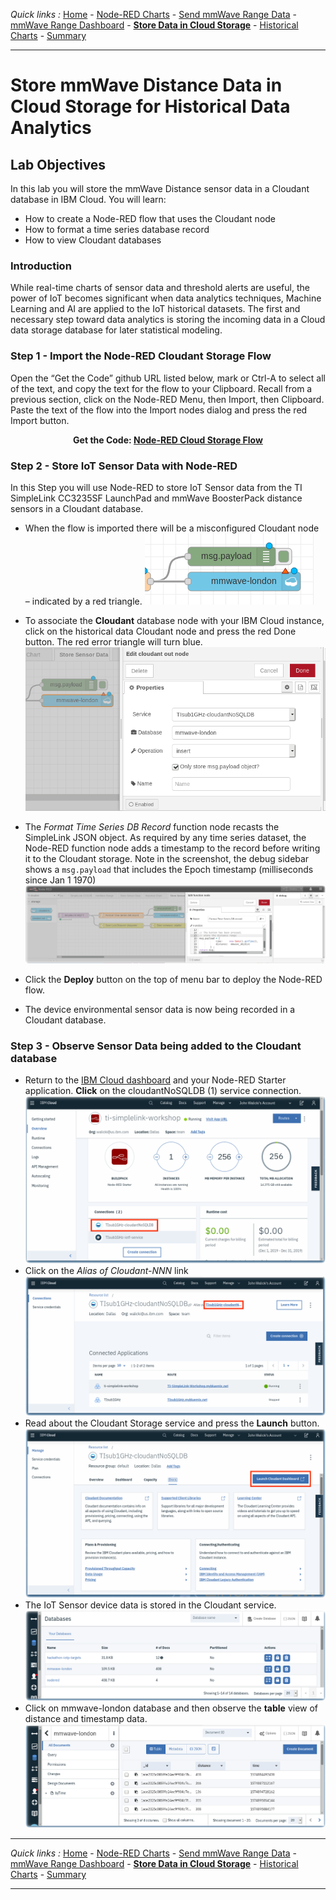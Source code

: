 *Quick links :*
[Home](/README.md) - [Node-RED Charts](DASHBOARD.md) - [Send mmWave Range Data](MMWAVETOF.md) - [mmWave Range Dashboard](TOFDASH.md) - [**Store Data in Cloud Storage**](CLOUDANT.md) - [Historical Charts](HISTORY.md) - [Summary](SUMMARY.md)
***

# Store mmWave Distance Data in Cloud Storage for Historical Data Analytics

## Lab Objectives

In this lab you will store the mmWave Distance sensor data in a Cloudant database in IBM Cloud.  You will learn:

- How to create a Node-RED flow that uses the Cloudant node
- How to format a time series database record
- How to view Cloudant databases

### Introduction

While real-time charts of sensor data and threshold alerts are useful, the power of IoT becomes significant when data analytics techniques, Machine Learning and AI are applied to the IoT historical datasets.  The first and necessary step toward data analytics is storing the incoming data in a Cloud data storage database for later statistical modeling.

### Step 1 - Import the Node-RED Cloudant Storage Flow

Open the “Get the Code” github URL listed below, mark or Ctrl-A to select all of the text, and copy the text for the flow to your Clipboard. Recall from a previous section, click on the Node-RED Menu, then Import, then Clipboard. Paste the text of the flow into the Import nodes dialog and press the red Import button.

<p align="center">
  <strong>Get the Code: <a href="/flows/NRD-Cloudant-ToFSensorData.json">Node-RED Cloud Storage Flow</strong></a>
</p>

### Step 2 - Store IoT Sensor Data with Node-RED

In this Step you will use Node-RED to store IoT Sensor data from the TI SimpleLink CC3235SF LaunchPad and mmWave BoosterPack distance sensors in a Cloudant database.

- When the flow is imported there will be a misconfigured Cloudant node – indicated by a red triangle.
 ![Node-RED Cloudant Flow cropped](/screenshots/Node-RED-Cloudant-flow-cropped.png)
- To associate the **Cloudant** database node with your IBM Cloud instance, click on the historical data Cloudant node and press the red Done button. The red error triangle will turn blue.
 ![Node-RED Cloudant reconnect](/screenshots/Node-RED-Cloudant-flow.png)

- The *Format Time Series DB Record* function node recasts the SimpleLink JSON object. As required by any time series dataset, the Node-RED function node adds a timestamp to the record before writing it to the Cloudant storage. Note in the screenshot, the debug sidebar shows a ```msg.payload``` that includes the Epoch timestamp (milliseconds since Jan 1 1970)
 ![Node-RED Cloudant Flow timeseries](/screenshots/Node-RED-Cloudant-flow-timeseries.png)
- Click the **Deploy** button on the top of menu bar to deploy the Node-RED flow.
- The device environmental sensor data is now being recorded in a Cloudant database.

### Step 3 - Observe Sensor Data being added to the Cloudant database

- Return to the [IBM Cloud dashboard](https://cloud.ibm.com/apps/) and your Node-RED Starter application. **Click** on the cloudantNoSQLDB (1) service connection.
 ![Cloudant NoSQL Service Connection](/screenshots/CloudantNoSQLServiceConnection.png)
- Click on the *Alias of Cloudant-NNN* link
 ![Cloudant NoSQL Service Instance](/screenshots/CloudantNoSQLServiceInstance.png)
- Read about the Cloudant Storage service and press the **Launch** button.
 ![Cloudant NoSQL Service Instance](/screenshots/CloudantNoSQLServiceAlias.png)
- The IoT Sensor device data is stored in the Cloudant service.
 ![Cloudant NoSQL Databases](/screenshots/CloudantNoSQLDatabases.png)
- Click on mmwave-london database and then observe the **table** view of distance and timestamp data.
 ![Cloudant NoSQL Historian Data](/screenshots/CloudantNoSQLHistorianDB.png)

***
*Quick links :*
[Home](/README.md) - [Node-RED Charts](DASHBOARD.md) - [Send mmWave Range Data](MMWAVETOF.md) - [mmWave Range Dashboard](TOFDASH.md) - [**Store Data in Cloud Storage**](CLOUDANT.md) - [Historical Charts](HISTORY.md) - [Summary](SUMMARY.md)
***
